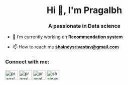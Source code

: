 <h1 align="center">Hi 👋, I'm Pragalbh</h1>
<h3 align="center">A passionate in Data science</h3>

- 🔭 I’m currently working on **Recommendation system**

- 📫 How to reach me **shaineysrivastav@gmail.com**

<h3 align="left">Connect with me:</h3>
<p align="left">
<a href="https://linkedin.com/in/pragalbh-srivastav-762a95189" target="blank"><img align="center" src="https://cdn.jsdelivr.net/npm/simple-icons@3.0.1/icons/linkedin.svg" alt="pragalbh srivastav" height="30" width="40" /></a>
<a href="https://fb.com/pragalbh srivastav" target="blank"><img align="center" src="https://cdn.jsdelivr.net/npm/simple-icons@3.0.1/icons/facebook.svg" alt="pragalbh srivastav" height="30" width="40" /></a>
<a href="https://instagram.com/pragalbh_srivastav" target="blank"><img align="center" src="https://cdn.jsdelivr.net/npm/simple-icons@3.0.1/icons/instagram.svg" alt="pragalbh_srivastav" height="30" width="40" /></a>
<a href="https://www.hackerrank.com/shainey shrivastava" target="blank"><img align="center" src="https://cdn.jsdelivr.net/npm/simple-icons@3.0.1/icons/hackerrank.svg" alt="shainey shrivastava" height="30" width="40" /></a>
</p>

